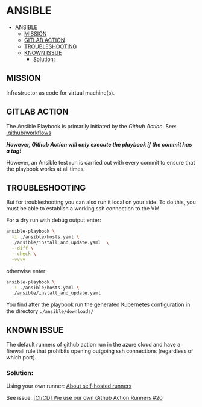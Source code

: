 ANSIBLE
=======

- [ANSIBLE](#ansible)
  - [MISSION](#mission)
  - [GITLAB ACTION](#gitlab-action)
  - [TROUBLESHOOTING](#troubleshooting)
  - [KNOWN ISSUE](#known-issue)
    - [Solution:](#solution)



MISSION
-------

Infrastructor as code for virtual machine(s).


GITLAB ACTION
-------------

The Ansible Playbook is primarily initiated by the *Github Action*.
See: [.github/workflows](.github/workflows)

***However, Github Action will only execute the playbook if the commit has a tag!***

However, an Ansible test run is carried out with every commit to
ensure that the playbook works at all times.

TROUBLESHOOTING
---------------

But for troubleshooting you can also run it local on your side. To do this,
you must be able to establish a working ssh connection to the VM


For a dry run with debug output enter:

```bash
ansible-playbook \
  -i ./ansible/hosts.yaml \
  ./ansible/install_and_update.yaml  \
  --diff \
  --check \
  -vvvv
```

otherwise enter:

```bash
ansible-playbook \
  -i ./ansible/hosts.yaml \
  ./ansible/install_and_update.yaml
```

You find after the playbook run the generated Kubernetes configuration in
the directory `./ansible/downloads/`


KNOWN ISSUE
-----------

The default runners of github action run in the azure cloud and have a firewall
rule that prohibits opening outgoing ssh connections (regardless of which port).

### Solution:

Using your own runner: [About self-hosted runners](https://docs.github.com/en/actions/hosting-your-own-runners/managing-self-hosted-runners/about-self-hosted-runners)

See issue: [[CI/CD] We use our own Github Action Runners #20](https://github.com/quakers-social/production-tracker/issues/20)
